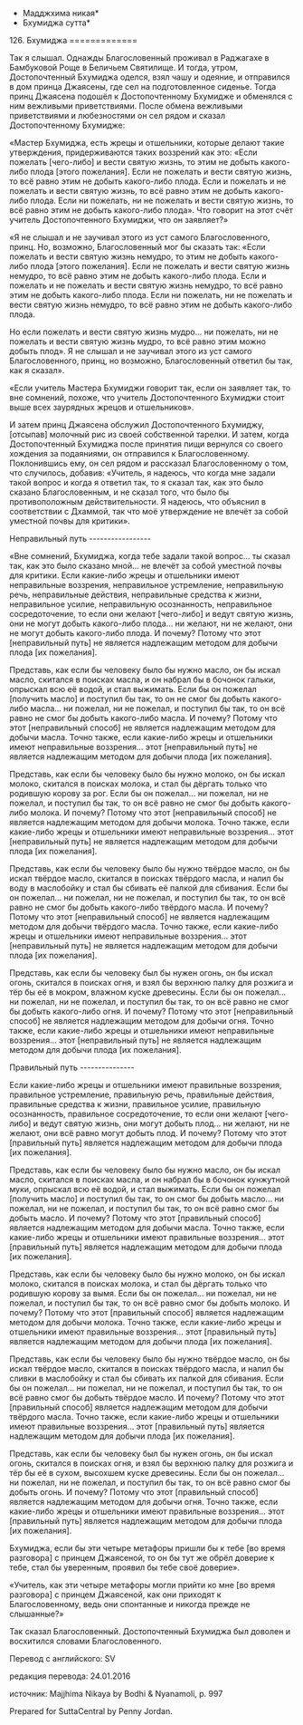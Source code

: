 * Мадджхима никая*
* Бхумиджа сутта*

126\. Бхумиджа
\=\=\=\=\=\=\=\=\=\=\=\=\=

Так я слышал\. Однажды Благословенный проживал в Раджагахе в Бамбуковой Роще в Беличьем Святилище\. И тогда, утром, Достопочтенный Бхумиджа оделся, взял чашу и одеяние, и отправился в дом принца Джаясены, где сел на подготовленное сиденье\. Тогда принц Джаясена подошёл к Достопочтенному Бхумидже и обменялся с ним вежливыми приветствиями\. После обмена вежливыми приветствиями и любезностями он сел рядом и сказал Достопочтенному Бхумидже:

«Мастер Бхумиджа, есть жрецы и отшельники, которые делают такие утверждения, придерживаются таких воззрений как это: «Если пожелать \[чего\-либо\] и вести святую жизнь, то этим не добыть какого\-либо плода \[этого пожелания\]\. Если не пожелать и вести святую жизнь, то всё равно этим не добыть какого\-либо плода\. Если и пожелать и не пожелать и вести святую жизнь, то всё равно этим не добыть какого\-либо плода\. Если ни пожелать, ни не пожелать и вести святую жизнь, то всё равно этим не добыть какого\-либо плода»\. Что говорит на этот счёт учитель Достопочтенного Бхумиджи, что он заявляет?»

«Я не слышал и не заучивал этого из уст самого Благословенного, принц\. Но, возможно, Благословенный мог бы сказать так: «Если пожелать и вести святую жизнь немудро, то этим не добыть какого\-либо плода \[этого пожелания\]\. Если не пожелать и вести святую жизнь немудро, то всё равно этим не добыть какого\-либо плода\. Если и пожелать и не пожелать и вести святую жизнь немудро, то всё равно этим не добыть какого\-либо плода\. Если ни пожелать, ни не пожелать и вести святую жизнь немудро, то всё равно этим не добыть какого\-либо плода\.

Но если пожелать и вести святую жизнь мудро… ни пожелать, ни не пожелать и вести святую жизнь мудро, то всё равно этим можно добыть плод»\. Я не слышал и не заучивал этого из уст самого Благословенного, принц, но возможно, Благословенный ответил бы так, как я сказал»\.

«Если учитель Мастера Бхумиджи говорит так, если он заявляет так, то вне сомнений, похоже, что учитель Достопочтенного Бхумиджи стоит выше всех заурядных жрецов и отшельников»\.

И затем принц Джаясена обслужил Достопочтенного Бхумиджу, \[отсыпав\] молочный рис из своей собственной тарелки\. И затем, когда Достопочтенный Бхумиджа после принятия пищи вернулся со своего хождения за подаяниями, он отправился к Благословенному\. Поклонившись ему, он сел рядом и рассказал Благословенному о том, что случилось, добавив: «Учитель, я надеюсь, что когда мне задали такой вопрос и когда я ответил так, то я сказал так, как это было сказано Благословенным, и не сказал того, что было бы противоположным действительности\. Я надеюсь, что объяснил в соответствии с Дхаммой, так что моё утверждение не влечёт за собой уместной почвы для критики»\.

Неправильный путь
\-\-\-\-\-\-\-\-\-\-\-\-\-\-\-\-\-

«Вне сомнений, Бхумиджа, когда тебе задали такой вопрос… ты сказал так, как это было сказано мной… не влечёт за собой уместной почвы для критики\. Если какие\-либо жрецы и отшельники имеют неправильные воззрения, неправильное устремление, неправильную речь, неправильные действия, неправильные средства к жизни, неправильное усилие, неправильную осознанность, неправильное сосредоточение, то если они желают \[чего\-либо\] и ведут святую жизнь, они не могут добыть какого\-либо плода… ни желают, ни не желают, они не могут добыть какого\-либо плода\. И почему? Потому что этот \[неправильный путь\] не является надлежащим методом для добычи плода \[их пожелания\]\.

Представь, как если бы человеку было бы нужно масло, он бы искал масло, скитался в поисках масла, и он набрал бы в бочонок гальки, опрыскал всю её водой, и стал выжимать\. Если бы он пожелал \[получить масло\] и поступил бы так, то он не смог бы добыть какого\-либо масла… ни пожелал, ни не пожелал, и поступил бы так, то он всё равно не смог бы добыть какого\-либо масла\. И почему? Потому что этот \[неправильный способ\] не является надлежащим методом для добычи масла\. Точно также, если какие\-либо жрецы и отшельники имеют неправильные воззрения… этот \[неправильный путь\] не является надлежащим методом для добычи плода \[их пожелания\]\.

Представь, как если бы человеку было бы нужно молоко, он бы искал молоко, скитался в поисках молока, и стал бы дёргать только что родившую корову за рог\. Если бы он пожелал… ни пожелал, ни не пожелал, и поступил бы так, то он всё равно не смог бы добыть какого\-либо молока\. И почему? Потому что этот \[неправильный способ\] не является надлежащим методом для добычи молока\. Точно также, если какие\-либо жрецы и отшельники имеют неправильные воззрения… этот \[неправильный путь\] не является надлежащим методом для добычи плода \[их пожелания\]\.

Представь, как если бы человеку было бы нужно твёрдое масло, он бы искал твёрдое масло, скитался в поисках твёрдого масла, и налил бы воду в маслобойку и стал бы сбивать её палкой для сбивания\. Если бы он пожелал… ни пожелал, ни не пожелал, и поступил бы так, то он всё равно не смог бы добыть какого\-либо твёрдого масла\. И почему? Потому что этот \[неправильный способ\] не является надлежащим методом для добычи твёрдого масла\. Точно также, если какие\-либо жрецы и отшельники имеют неправильные воззрения… этот \[неправильный путь\] не является надлежащим методом для добычи плода \[их пожелания\]\.

Представь, как если бы человеку был бы нужен огонь, он бы искал огонь, скитался в поисках огня, и взял бы верхнюю палку для розжига и тёр бы её в мокром, влажном куске древесины\. Если бы он пожелал… ни пожелал, ни не пожелал, и поступил бы так, то он всё равно не смог бы добыть какого\-либо огня\. И почему? Потому что этот \[неправильный способ\] не является надлежащим методом для добычи огня\. Точно также, если какие\-либо жрецы и отшельники имеют неправильные воззрения… этот \[неправильный путь\] не является надлежащим методом для добычи плода \[их пожелания\]\.

Правильный путь
\-\-\-\-\-\-\-\-\-\-\-\-\-\-\-

Если какие\-либо жрецы и отшельники имеют правильные воззрения, правильное устремление, правильную речь, правильные действия, правильные средства к жизни, правильное усилие, правильную осознанность, правильное сосредоточение, то если они желают \[чего\-либо\] и ведут святую жизнь, они могут добыть плод… ни желают, ни не желают, они всё равно могут добыть плод\. И почему? Потому что этот \[правильный путь\] является надлежащим методом для добычи плода \[их пожелания\]\.

Представь, как если бы человеку было бы нужно масло, он бы искал масло, скитался в поисках масла, и он набрал бы в бочонок кунжутной муки, опрыскал всю её водой, и стал выжимать\. Если бы он пожелал \[получить масло\] и поступил бы так, то он смог бы добыть масло… ни пожелал, ни не пожелал, и поступил бы так, то он всё равно смог бы добыть масло\. И почему? Потому что этот \[правильный способ\] является надлежащим методом для добычи масла\. Точно также, если какие\-либо жрецы и отшельники имеют правильные воззрения… этот \[правильный путь\] является надлежащим методом для добычи плода \[их пожелания\]\.

Представь, как если бы человеку было бы нужно молоко, он бы искал молоко, скитался в поисках молока, и стал бы дёргать только что родившую корову за вымя\. Если бы он пожелал… ни пожелал, ни не пожелал, и поступил бы так, то он всё равно смог бы добыть молоко\. И почему? Потому что этот \[правильный способ\] является надлежащим методом для добычи молока\. Точно также, если какие\-либо жрецы и отшельники имеют правильные воззрения… этот \[правильный путь\] является надлежащим методом для добычи плода \[их пожелания\]\.

Представь, как если бы человеку было бы нужно твёрдое масло, он бы искал твёрдое масло, скитался в поисках твёрдого масла, и налил бы сливки в маслобойку и стал бы сбивать их палкой для сбивания\. Если бы он пожелал… ни пожелал, ни не пожелал, и поступил бы так, то он всё равно смог бы добыть твёрдое масло\. И почему? Потому что этот \[правильный способ\] является надлежащим методом для добычи твёрдого масла\. Точно также, если какие\-либо жрецы и отшельники имеют правильные воззрения… этот \[правильный путь\] является надлежащим методом для добычи плода \[их пожелания\]\.

Представь, как если бы человеку был бы нужен огонь, он бы искал огонь, скитался в поисках огня, и взял бы верхнюю палку для розжига и тёр бы её в сухом, высохшем куске древесины\. Если бы он пожелал… ни пожелал, ни не пожелал, и поступил бы так, то он всё равно смог бы добыть огонь\. И почему? Потому что этот \[правильный способ\] является надлежащим методом для добычи огня\. Точно также, если какие\-либо жрецы и отшельники имеют правильные воззрения… этот \[правильный путь\] является надлежащим методом для добычи плода \[их пожелания\]\.

Бхумиджа, если бы эти четыре метафоры пришли бы к тебе \[во время разговора\] с принцем Джаясеной, то он бы тут же обрёл доверие к тебе, стал бы уверенным, проявил бы тебе своё доверие»\.

«Учитель, как эти четыре метафоры могли прийти ко мне \[во время разговора\] с принцем Джаясеной, как они приходят к Благословенному, ведь они спонтанные и никогда прежде не слышанные?»

Так сказал Благословенный\. Достопочтенный Бхумиджа был доволен и восхитился словами Благословенного\.

Перевод с английского: SV

редакция перевода: 24\.01\.2016

источник: Majjhima Nikaya by Bodhi & Nyanamoli, p\. 997

Prepared for SuttaCentral by Penny Jordan\.